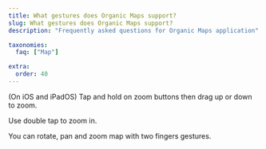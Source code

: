 ```yaml
---
title: What gestures does Organic Maps support?
slug: What gestures does Organic Maps support?
description: "Frequently asked questions for Organic Maps application"

taxonomies:
  faq: ["Map"]

extra:
  order: 40
---
```


(On iOS and iPadOS) Tap and hold on zoom buttons then drag up or down to zoom.

Use double tap to zoom in.

You can rotate, pan and zoom map with two fingers gestures.
